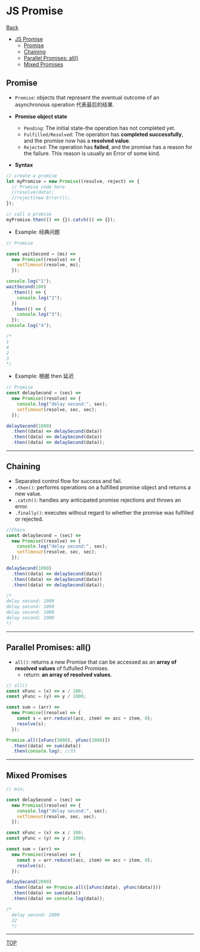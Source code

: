 # JS Promise

[Back](../index.md)

- [JS Promise](#js-promise)
  - [Promise](#promise)
  - [Chaining](#chaining)
  - [Parallel Promises: all()](#parallel-promises-all)
  - [Mixed Promises](#mixed-promises)

## Promise

- `Promise`: objects that represent the eventual outcome of an asynchronous operation 代表最后的结果.

- **Promise object state**

  - `Pending`: The initial state-the operation has not completed yet.
  - `Fulfilled/Resolved`: The operation has **completed successfully**, and the promise now has a **resolved value**.
  - `Rejected`: The operation has **failed**, and the promise has a reason for the failure. This reason is usually an Error of some kind.

- **Syntax**

```js
// create a promise
let myPromise = new Promise((resolve, reject) => {
  // Promise code here
  //resolve(data);
  //reject(new Error());
});

// call a promise
myPromise.then(() => {}).catch(() => {});
```

- Example: 经典问题

```js
// Promise

const waitSecond = (ms) =>
  new Promise((resolve) => {
    setTimeout(resolve, ms);
  });

console.log("1");
waitSecond(100)
  .then(() => {
    console.log("2");
  })
  .then(() => {
    console.log("3");
  });
console.log("4");

/*
1
4
2
3
*/
```

- Example: 根据 then 延迟

```js
// Promise
const delaySecond = (sec) =>
  new Promise((resolve) => {
    console.log("delay second:", sec);
    setTimeout(resolve, sec, sec);
  });

delaySecond(1000)
  .then((data) => delaySecond(data))
  .then((data) => delaySecond(data))
  .then((data) => delaySecond(data));
```

---

## Chaining

- Separated control flow for success and fail.
- `.then()`: performs operations on a fulfilled promise object and returns a new value.
- `.catch()`: handles any anticipated promise rejections and throws an error.
- `.finally()`: executes without regard to whether the promise was fulfilled or rejected.

```js
//Chain
const delaySecond = (sec) =>
  new Promise((resolve) => {
    console.log("delay second:", sec);
    setTimeout(resolve, sec, sec);
  });

delaySecond(1000)
  .then((data) => delaySecond(data))
  .then((data) => delaySecond(data))
  .then((data) => delaySecond(data));

/*
delay second: 1000
delay second: 1000
delay second: 1000
delay second: 1000
*/
```

---

## Parallel Promises: all()

- `all()`: returns a new Promise that can be accessed as an **array of resolved values** of fulfulled Promises.
  - return: **an array of resolved values**.

```js
// all()
const xFunc = (x) => x / 100;
const yFunc = (y) => y / 1000;

const sum = (arr) =>
  new Promise((resolve) => {
    const s = arr.reduce((acc, item) => acc + item, 0);
    resolve(s);
  });

Promise.all([xFunc(3000), yFunc(3000)])
  .then((data) => sum(data))
  .then(console.log); //33
```

---

## Mixed Promises

```js
// mix;

const delaySecond = (sec) =>
  new Promise((resolve) => {
    console.log("delay second:", sec);
    setTimeout(resolve, sec, sec);
  });

const xFunc = (x) => x / 100;
const yFunc = (y) => y / 1000;

const sum = (arr) =>
  new Promise((resolve) => {
    const s = arr.reduce((acc, item) => acc + item, 0);
    resolve(s);
  });

delaySecond(2000)
  .then((data) => Promise.all([xFunc(data), yFunc(data)]))
  .then((data) => sum(data))
  .then((data) => console.log(data));

/*
  delay second: 2000
  22
  */
```

---

[TOP](#js-promise)
